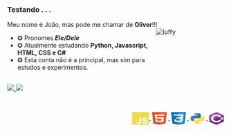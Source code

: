 

### Testando . . .
Meu nome é João, mas pode me chamar de **Oliver**!!!
<img align="right" alt="luffy" height="120" width="160" src="https://i.pinimg.com/originals/14/b2/c6/14b2c66a3a81aa01c3adcfed93c513e5.gif">
- ✪ Pronomes ***Ele/Dele***
- ✪ Atualmente estudando **Python, Javascript, HTML, CSS e C#**
- ✪ Esta conta não é a principal, mas sim para estudos e experimentos.

##

<div>
    <a href="https://github.com/Oliver-XVII">
        <img height="157em"
            src="https://github-readme-stats.vercel.app/api?username=Oliver-XVII&show_icons=true&theme=chartreuse-dark&include_all_commits=true&count_private=true" />
        <img height="157em"
            src="https://github-readme-stats.vercel.app/api/top-langs/?username=Oliver-XVII&layout=compact&langs_count=7&theme=chartreuse-dark" />
</div>

##

<div style="display: inline_block" align="right"><br>
  <img align="center" alt="Oli-Js" height="30" width="40" src="https://raw.githubusercontent.com/devicons/devicon/master/icons/javascript/javascript-plain.svg">
  <img align="center" alt="Oli-HTML" height="30" width="40" src="https://raw.githubusercontent.com/devicons/devicon/master/icons/html5/html5-original.svg">
  <img align="center" alt="Oli-CSS" height="30" width="40" src="https://raw.githubusercontent.com/devicons/devicon/master/icons/css3/css3-original.svg">
  <img align="center" alt="Oli-Python" height="30" width="40" src="https://raw.githubusercontent.com/devicons/devicon/master/icons/python/python-original.svg">
  <img align="center" alt="Oli-Csharp" height="30" width="40" src="https://raw.githubusercontent.com/devicons/devicon/master/icons/csharp/csharp-original.svg">
</div>

##

